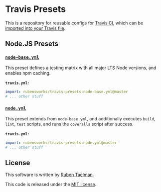 # Travis Presets

This is a repository for reusable configs for [Travis CI](https://travis-ci.com/),
which can be [imported into your Travis file](https://docs.travis-ci.com/user/build-config-imports/).

## Node.JS Presets

### [`node-base.yml`](https://github.com/rubensworks/travis-presets/blob/master/node-base.yml)

This preset defines a testing matrix with all major LTS Node versions, and enables npm caching.

**`travis.yml`:**

```yml
import: rubensworks/travis-presets:node-base.yml@master
# ... other stuff
```

### [`node.yml`](https://github.com/rubensworks/travis-presets/blob/master/node.yml)

This preset extends from `node-base.yml`,
and additionally executes `build`, `lint`, `test` scripts,
and runs the `coveralls` script after success.

**`travis.yml`:**

```yml
import: rubensworks/travis-presets:node.yml@master
# ... other stuff
```

## License
This software is written by [Ruben Taelman](http://rubensworks.net/).

This code is released under the [MIT license](http://opensource.org/licenses/MIT).

